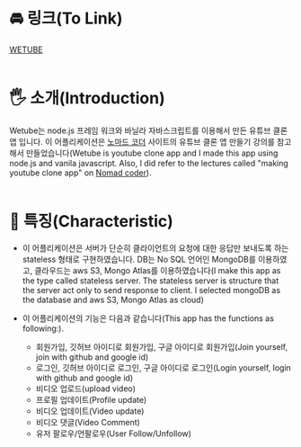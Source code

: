 # 🚘 링크(To Link)

[WETUBE](https://secret-savannah-99819.herokuapp.com/)
<br/>
<br/>
# 🖐 소개(Introduction)

Wetube는 node.js 프레임 워크와 바닐라 자바스크립트를 이용해서 만든 유튜브 클론 앱 입니다. 이 어플리케이션은 [노마드 코더](https://nomadcoders.co/) 사이트의 유튜브 클론 앱 만들기 강의를 참고해서 만들었습니다(Wetube is youtube clone app and I made this app using node.js and vanila javascript. Also, I did refer to the lectures called "making youtube clone app" on [Nomad coder](https://nomadcoders.co/)).
<br/>
<br/>
# 📢 특징(Characteristic)

- 이 어플리케이션은 서버가 단순히 클라이언트의 요청에 대한 응답만 보내도록 하는 stateless 형태로 구현하였습니다. DB는 No SQL 언어인 MongoDB를 이용하였고, 클라우드는 aws S3, Mongo Atlas를 이용하였습니다(I make this app as the type called stateless server. The stateless server is structure that the server act only to send response to client. I selected mongoDB as the database and aws S3, Mongo Atlas as cloud)


- 이 어플리케이션의 기능은 다음과 같습니다(This app has the functions as following:).
  * 회원가입, 깃허브 아이디로 회원가입, 구글 아이디로 회원가입(Join yourself, join with github and google id)
  * 로그인, 깃허브 아이디로 로그인, 구글 아이디로 로그인(Login yourself, login with github and google id)
  * 비디오 업로드(upload video)
  * 프로필 업데이트(Profile update)
  * 비디오 업데이트(Video update)
  * 비디오 댓글(Video Comment)
  * 유저 팔로우/언팔로우(User Follow/Unfollow)

